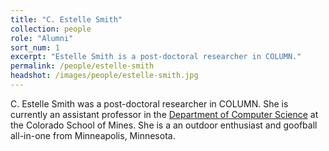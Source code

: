 ```yaml
---
title: "C. Estelle Smith"
collection: people
role: "Alumni"
sort_num: 1
excerpt: "Estelle Smith is a post-doctoral researcher in COLUMN."
permalink: /people/estelle-smith
headshot: /images/people/estelle-smith.jpg
---
```


C. Estelle Smith was a post-doctoral researcher in COLUMN. She is currently an assistant professor in the [Department of Computer Science](https://cs.mines.edu/project/smith-estelle-c/) at the Colorado School of Mines. She is a an outdoor enthusiast and goofball all-in-one from Minneapolis, Minnesota.
